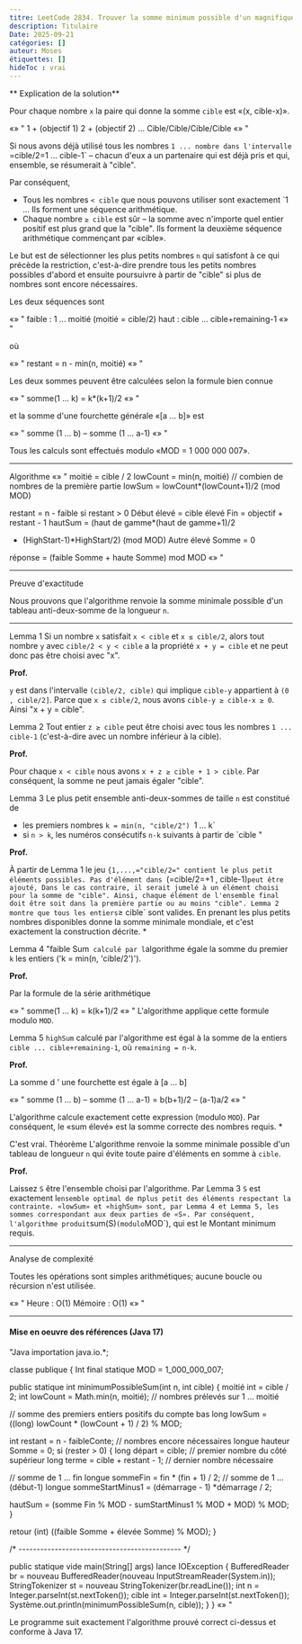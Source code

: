 ```yaml
---
titre: LeetCode 2834. Trouver la somme minimum possible d'un magnifique tableau -
description: Titulaire
Date: 2025-09-21
catégories: []
auteur: Moses
étiquettes: []
hideToc : vrai
---
```

** Explication de la solution**

Pour chaque nombre `x` la paire qui donne la somme `cible` est
«(x, cible-x)».

«» "
1 + (objectif 1)
2 + (objectif 2)
...
Cible/Cible/Cible/Cible
«» "

Si nous avons déjà utilisé tous les nombres `1 ...
nombre dans l'intervalle `=cible/2=1 ... cible-1` – chacun d'eux a
un partenaire qui est déjà pris et qui, ensemble, se résumerait à "cible".

Par conséquent,

* Tous les nombres `< cible` que nous pouvons utiliser sont exactement `1 ...
Ils forment une séquence arithmétique.
* Chaque nombre `≥ cible` est sûr – la somme avec n'importe quel entier positif
est plus grand que la "cible".
Ils forment la deuxième séquence arithmétique commençant par «cible».

Le but est de sélectionner les plus petits nombres `n` qui satisfont à ce qui précède
la restriction, c'est-à-dire prendre tous les petits nombres possibles d'abord et ensuite
poursuivre à partir de "cible" si plus de nombres sont encore nécessaires.

Les deux séquences sont

«» "
faible : 1 ... moitié (moitié = cible/2)
haut : cible ... cible+remaining-1
«» "

où

«» "
restant = n - min(n, moitié)
«» "

Les deux sommes peuvent être calculées selon la formule bien connue

«» "
somme(1 ... k) = k*(k+1)/2
«» "

et la somme d'une fourchette générale «[a ... b]» est

«» "
somme (1 ... b) – somme (1 ... a-1)
«» "

Tous les calculs sont effectués modulo «MOD = 1 000 000 007».

-----------------------------------------------------------------------------------

Algorithme
«» "
moitié = cible / 2
lowCount = min(n, moitié) // combien de nombres de la première partie
lowSum = lowCount*(lowCount+1)/2 (mod MOD)

restant = n - faible
si restant > 0
Début élevé = cible
élevé Fin = objectif + restant - 1
hautSum = (haut de gamme*(haut de gamme+1)/2
- (HighStart-1)*HighStart/2) (mod MOD)
Autre
élevé Somme = 0

réponse = (faible Somme + haute Somme) mod MOD
«» "

-----------------------------------------------------------------------------------

Preuve d'exactitude

Nous prouvons que l'algorithme renvoie la somme minimale possible d'un
tableau anti-deux-somme de la longueur `n`.

---

Lemma 1
Si un nombre `x` satisfait `x < cible` et `x ≤ cible/2`, alors
tout nombre `y` avec `cible/2 < y < cible` a la propriété
`x + y = cible` et ne peut donc pas être choisi avec "x".

**Prof.**

`y` est dans l'intervalle `(cible/2, cible)` qui implique `cible-y`
appartient à `(0 , cible/2]`.
Parce que `x ≤ cible/2`, nous avons `cible-y ≥ cible-x ≥ 0`.
Ainsi "x + y = cible".



Lemma 2
Tout entier `z ≥ cible` peut être choisi avec tous les nombres
`1 ... cible-1` (c'est-à-dire avec un nombre inférieur à la cible).

**Prof.**

Pour chaque `x < cible` nous avons `x + z ≥ cible + 1 > cible`.
Par conséquent, la somme ne peut jamais égaler "cible".



Lemma 3
Le plus petit ensemble anti-deux-sommes de taille `n` est constitué de

* les premiers nombres `k = min(n, "cible/2") `1 ... k`
* si `n > k`, les numéros consécutifs `n-k` suivants à partir de `cible "

**Prof.**

À partir de Lemma 1 le jeu `{1,...,="cible/2=" contient le plus petit
éléments possibles.
Pas d'élément dans `(=cible/2=+1 , cible-1)` peut être ajouté,
Dans le cas contraire, il serait jumelé à un élément choisi pour la somme de "cible".
Ainsi, chaque élément de l'ensemble final doit être soit dans la première partie
ou au moins "cible".
Lemma 2 montre que tous les entiers `≥ cible` sont valides.
En prenant les plus petits nombres disponibles donne la somme minimale mondiale,
et c'est exactement la construction décrite. *



Lemma 4
"faible Sum` calculé par l`algorithme égale la somme du premier `k`
les entiers ('k = min(n, 'cible/2')').

**Prof.**

Par la formule de la série arithmétique

«» "
somme(1 ... k) = k(k+1)/2
«» "
L'algorithme applique cette formule modulo `MOD`.



Lemma 5
`highSum` calculé par l'algorithme est égal à la somme de la
entiers `cible ... cible+remaining-1`, où `remaining = n-k`.

**Prof.**

La somme d ' une fourchette est égale à [a ... b]

«» "
somme (1 ... b) – somme (1 ... a-1)
= b(b+1)/2 – (a-1)a/2
«» "

L'algorithme calcule exactement cette expression (modulo `MOD`).
Par conséquent, le «sum élevé» est la somme correcte des nombres requis. *



C'est vrai. Théorème
L'algorithme renvoie la somme minimale possible d'un tableau de longueur
`n` qui évite toute paire d'éléments en somme à `cible`.

**Prof.**

Laissez `S` être l'ensemble choisi par l'algorithme.
Par Lemma 3 `S` est exactement l`ensemble optimal de `n` plus petit
des éléments respectant la contrainte.
«lowSum» et «highSum» sont, par Lemma 4 et Lemma 5,
les sommes correspondant aux deux parties de «S».
Par conséquent, l'algorithme produit `sum(S)` (modulo `MOD`), qui est le
Montant minimum requis.



-----------------------------------------------------------------------------------

Analyse de complexité

Toutes les opérations sont simples arithmétiques; aucune boucle ou récursion n'est utilisée.

«» "
Heure : O(1)
Mémoire : O(1)
«» "

-----------------------------------------------------------------------------------

#### Mise en oeuvre des références (Java 17)

"Java
importation java.io.*;

classe publique {
Int final statique MOD = 1_000_000_007;

public statique int minimumPossibleSum(int n, int cible) {
moitié int = cible / 2;
int lowCount = Math.min(n, moitié); // nombres prélevés sur 1 ... moitié

// somme des premiers entiers positifs du compte bas
long lowSum = ((long) lowCount * (lowCount + 1) / 2) % MOD;

int restant = n - faibleConte; // nombres encore nécessaires
longue hauteur Somme = 0;
si (rester > 0) {
long départ = cible; // premier nombre du côté supérieur
long terme = cible + restant - 1; // dernier nombre nécessaire

// somme de 1 ... fin
longue sommeFin = fin * (fin + 1) / 2;
// somme de 1 ... (début-1)
longue sommeStartMinus1 = (démarrage - 1) *démarrage / 2;

hautSum = (somme Fin % MOD - sumStartMinus1 % MOD + MOD) % MOD;
}

retour (int) ((faible Somme + élevée Somme) % MOD);
}

/* --------------------------------------------- */

public statique vide main(String[] args) lance IOException {
BufferedReader br = nouveau BufferedReader(nouveau InputStreamReader(System.in));
StringTokenizer st = nouveau StringTokenizer(br.readLine());
int n = Integer.parseInt(st.nextToken());
cible int = Integer.parseInt(st.nextToken());
Système.out.println(minimumPossibleSum(n, cible));
}
}
«» "

Le programme suit exactement l'algorithme prouvé correct ci-dessus et
conforme à Java 17.